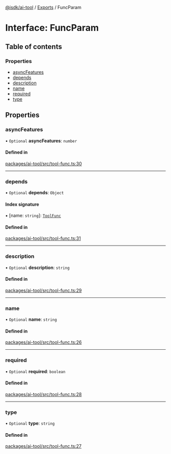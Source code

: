 [@isdk/ai-tool](../README.md) / [Exports](../modules.md) / FuncParam

# Interface: FuncParam

## Table of contents

### Properties

- [asyncFeatures](FuncParam.md#asyncfeatures)
- [depends](FuncParam.md#depends)
- [description](FuncParam.md#description)
- [name](FuncParam.md#name)
- [required](FuncParam.md#required)
- [type](FuncParam.md#type)

## Properties

### asyncFeatures

• `Optional` **asyncFeatures**: `number`

#### Defined in

[packages/ai-tool/src/tool-func.ts:30](https://github.com/isdk/ai-tool.js/blob/bc1a97dabcb6599e292a0944fe49213fed45d128/src/tool-func.ts#L30)

___

### depends

• `Optional` **depends**: `Object`

#### Index signature

▪ [name: `string`]: [`ToolFunc`](../classes/ToolFunc.md)

#### Defined in

[packages/ai-tool/src/tool-func.ts:31](https://github.com/isdk/ai-tool.js/blob/bc1a97dabcb6599e292a0944fe49213fed45d128/src/tool-func.ts#L31)

___

### description

• `Optional` **description**: `string`

#### Defined in

[packages/ai-tool/src/tool-func.ts:29](https://github.com/isdk/ai-tool.js/blob/bc1a97dabcb6599e292a0944fe49213fed45d128/src/tool-func.ts#L29)

___

### name

• `Optional` **name**: `string`

#### Defined in

[packages/ai-tool/src/tool-func.ts:26](https://github.com/isdk/ai-tool.js/blob/bc1a97dabcb6599e292a0944fe49213fed45d128/src/tool-func.ts#L26)

___

### required

• `Optional` **required**: `boolean`

#### Defined in

[packages/ai-tool/src/tool-func.ts:28](https://github.com/isdk/ai-tool.js/blob/bc1a97dabcb6599e292a0944fe49213fed45d128/src/tool-func.ts#L28)

___

### type

• `Optional` **type**: `string`

#### Defined in

[packages/ai-tool/src/tool-func.ts:27](https://github.com/isdk/ai-tool.js/blob/bc1a97dabcb6599e292a0944fe49213fed45d128/src/tool-func.ts#L27)
